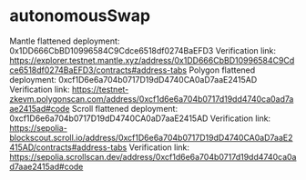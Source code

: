 # autonomousSwap

<!-- Mantle deployment: 0x89E93e36A9ac7059a7138F7b3cac85F3Ebc8725f -->
Mantle flattened deployment: 0x1DD666CbBD10996584C9Cdce6518df0274BaEFD3
  Verification link: https://explorer.testnet.mantle.xyz/address/0x1DD666CbBD10996584C9Cdce6518df0274BaEFD3/contracts#address-tabs
Polygon flattened deployment: 0xcf1D6e6a704b0717D19dD4740CA0aD7aaE2415AD
  Verification link: https://testnet-zkevm.polygonscan.com/address/0xcf1d6e6a704b0717d19dd4740ca0ad7aae2415ad#code
Scroll flattened deployment: 0xcf1D6e6a704b0717D19dD4740CA0aD7aaE2415AD
  Verification link: https://sepolia-blockscout.scroll.io/address/0xcf1D6e6a704b0717D19dD4740CA0aD7aaE2415AD/contracts#address-tabs
  Verification link: https://sepolia.scrollscan.dev/address/0xcf1d6e6a704b0717d19dd4740ca0ad7aae2415ad#code

<!-- npx hardhat verify --contract contracts/AutonomousSwap_flattened.sol:AutonomousSwap --network scrollSepolia 0xcf1D6e6a704b0717D19dD4740CA0aD7aaE2415AD -->